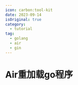 ```yaml
---
icon: carbon:tool-kit
date: 2023-09-14
isOriginal: true
category:
  - tutorial
tag:
  - golang
  - air
  - gin
---
```


<!-- more -->

# Air重加载go程序
